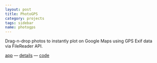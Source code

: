 ```yaml
---
layout: post
title: PhotoGPS
category: projects
tags: sidebar
name: photogps
---
```


Drag-n-drop photos to instantly plot on Google Maps using GPS Exif data via FileReader API.

[app][app] &mdash; [details][details] &mdash; [code][code]

<!-- truncate_here -->

[app]: http://ryanseys.com/photogps
[details]: /projects/photogps
[code]: https://github.com/ryanseys/photogps
